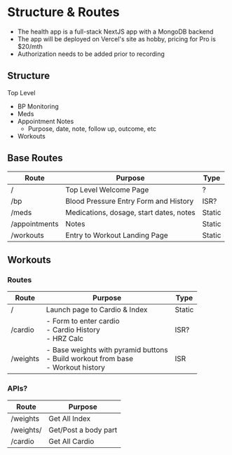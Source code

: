 # Structure & Routes
- The health app is a full-stack NextJS app with a MongoDB backend
- The app will be deployed on Vercel's site as hobby, pricing for Pro is $20/mth
- Authorization needs to be added prior to recording 

## Structure
Top Level
- BP Monitoring
- Meds
- Appointment Notes
  - Purpose, date, note, follow up, outcome, etc
- Workouts

## Base Routes

| Route         | Purpose                                 | Type   |
|---------------|-----------------------------------------|--------|
| /             | Top Level Welcome Page                  | ?      |
| /bp           | Blood Pressure Entry Form and History   | ISR?   |
| /meds         | Medications, dosage, start dates, notes | Static |
| /appointments | Notes                                   | Static |
| /workouts     | Entry to Workout Landing Page           | Static |


## Workouts
### Routes

| Route    | Purpose                                                                                 | Type   |
|----------|-----------------------------------------------------------------------------------------|--------|
| /        | Launch page to Cardio & Index                                                         | Static |
| /cardio  | - Form to enter cardio<br>- Cardio History<br/>- HRZ Calc                               | ISR?   |
| /weights | - Base weights with pyramid buttons<br/>- Build workout from base<br/>- Workout history | ISR    |

### APIs?

| Route           | Purpose              |
|-----------------|----------------------|
| /weights        | Get All Index      |
| /weights/<slug> | Get/Post a body part |
| /cardio         | Get All Cardio       |



